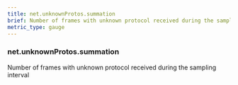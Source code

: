 ```yaml
---
title: net.unknownProtos.summation
brief: Number of frames with unknown protocol received during the sampling interval
metric_type: gauge
---
```

### net.unknownProtos.summation

Number of frames with unknown protocol received during the sampling interval